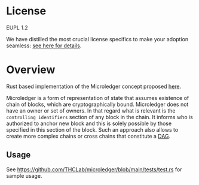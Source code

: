 # License

EUPL 1.2 

We have distilled the most crucial license specifics to make your adoption seamless: [see here for details](https://github.com/THCLab/licensing).

# Overview

Rust based implementation of the Microledger concept proposed [here](https://github.com/the-human-colossus-foundation/microledger-spec/blob/main/microledger.md). 

Microledger is a form of representation of state that assumes existence of chain of blocks, which are cryptographically bound. Microledger does not have an owner or set of owners. In that regard what is relevant is the `controlling identifiers` section of any block in the chain. It informs who is authorized to anchor new block and this is solely possible by those specified in this section of the block. Such an approach also allows to create more complex chains or cross chains that constitute a [DAG](https://en.wikipedia.org/wiki/Directed_acyclic_graph). 

## Usage

See https://github.com/THCLab/microledger/blob/main/tests/test.rs for sample usage.
